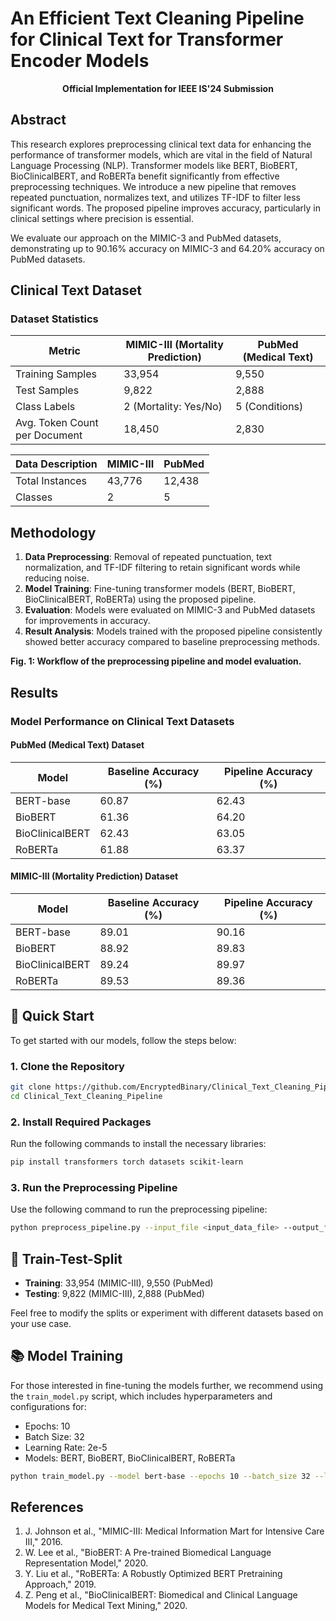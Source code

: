 
# An Efficient Text Cleaning Pipeline for Clinical Text for Transformer Encoder Models

<p align="center"> <strong>Official Implementation for IEEE IS'24 Submission</strong> </p>

## Abstract

This research explores preprocessing clinical text data for enhancing the performance of transformer models, which are vital in the field of Natural Language Processing (NLP). Transformer models like BERT, BioBERT, BioClinicalBERT, and RoBERTa benefit significantly from effective preprocessing techniques. We introduce a new pipeline that removes repeated punctuation, normalizes text, and utilizes TF-IDF to filter less significant words. The proposed pipeline improves accuracy, particularly in clinical settings where precision is essential.

We evaluate our approach on the MIMIC-3 and PubMed datasets, demonstrating up to 90.16% accuracy on MIMIC-3 and 64.20% accuracy on PubMed datasets.

## Clinical Text Dataset

### Dataset Statistics

| Metric                         | MIMIC-III (Mortality Prediction) | PubMed (Medical Text) |
| ------------------------------ | -------------------------------- | --------------------- |
| Training Samples               | 33,954                           | 9,550                 |
| Test Samples                   | 9,822                            | 2,888                 |
| Class Labels                   | 2 (Mortality: Yes/No)            | 5 (Conditions)        |
| Avg. Token Count per Document   | 18,450                           | 2,830                 |

| Data Description  | MIMIC-III | PubMed |
|------------------|-----------|--------|
| Total Instances  | 43,776    | 12,438 |
| Classes          | 2         | 5      |

## Methodology

1. **Data Preprocessing**: Removal of repeated punctuation, text normalization, and TF-IDF filtering to retain significant words while reducing noise.
2. **Model Training**: Fine-tuning transformer models (BERT, BioBERT, BioClinicalBERT, RoBERTa) using the proposed pipeline.
3. **Evaluation**: Models were evaluated on MIMIC-3 and PubMed datasets for improvements in accuracy.
4. **Result Analysis**: Models trained with the proposed pipeline consistently showed better accuracy compared to baseline preprocessing methods.

**Fig. 1: Workflow of the preprocessing pipeline and model evaluation.**

## Results

### Model Performance on Clinical Text Datasets

#### PubMed (Medical Text) Dataset

| Model             | Baseline Accuracy (%) | Pipeline Accuracy (%) |
| ----------------- | --------------------- | --------------------- |
| BERT-base         | 60.87                 | 62.43                 |
| BioBERT           | 61.36                 | 64.20                 |
| BioClinicalBERT   | 62.43                 | 63.05                 |
| RoBERTa           | 61.88                 | 63.37                 |

#### MIMIC-III (Mortality Prediction) Dataset

| Model             | Baseline Accuracy (%) | Pipeline Accuracy (%) |
| ----------------- | --------------------- | --------------------- |
| BERT-base         | 89.01                 | 90.16                 |
| BioBERT           | 88.92                 | 89.83                 |
| BioClinicalBERT   | 89.24                 | 89.97                 |
| RoBERTa           | 89.53                 | 89.36                 |

## 🚀 Quick Start

To get started with our models, follow the steps below:

### 1. Clone the Repository

```bash
git clone https://github.com/EncryptedBinary/Clinical_Text_Cleaning_Pipeline.git
cd Clinical_Text_Cleaning_Pipeline
```

### 2. Install Required Packages

Run the following commands to install the necessary libraries:

```bash
pip install transformers torch datasets scikit-learn
```

### 3. Run the Preprocessing Pipeline

Use the following command to run the preprocessing pipeline:

```bash
python preprocess_pipeline.py --input_file <input_data_file> --output_file <output_data_file>
```

## 🧪 Train-Test-Split

- **Training**: 33,954 (MIMIC-III), 9,550 (PubMed)
- **Testing**: 9,822 (MIMIC-III), 2,888 (PubMed)

Feel free to modify the splits or experiment with different datasets based on your use case.

## 📚 Model Training

For those interested in fine-tuning the models further, we recommend using the `train_model.py` script, which includes hyperparameters and configurations for:

- Epochs: 10
- Batch Size: 32
- Learning Rate: 2e-5
- Models: BERT, BioBERT, BioClinicalBERT, RoBERTa

```bash
python train_model.py --model bert-base --epochs 10 --batch_size 32 --learning_rate 2e-5
```

## References

1. J. Johnson et al., "MIMIC-III: Medical Information Mart for Intensive Care III," 2016.
2. W. Lee et al., "BioBERT: A Pre-trained Biomedical Language Representation Model," 2020.
3. Y. Liu et al., "RoBERTa: A Robustly Optimized BERT Pretraining Approach," 2019.
4. Z. Peng et al., "BioClinicalBERT: Biomedical and Clinical Language Models for Medical Text Mining," 2020.
